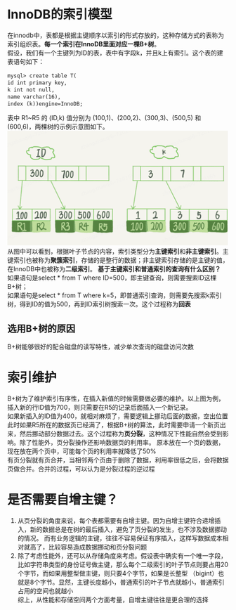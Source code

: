 # InnoDB的索引模型 
在innodb中，表都是根据主键顺序以索引的形式存放的，这种存储方式的表称为索引组织表。**每一个索引在InnoDB里面对应一棵B+树**。     
假设，我们有一个主键列为ID的表，表中有字段k，并且k上有索引。这个表的建表语句如下：      
```text
mysql> create table T(
id int primary key, 
k int not null, 
name varchar(16),
index (k))engine=InnoDB;
```
表中 R1~R5 的 (ID,k) 值分别为 (100,1)、(200,2)、(300,3)、(500,5) 和 (600,6)，两棵树的示例示意图如下。   
![img_5.png](image/img_5.png)
从图中可以看到，根据叶子节点的内容，索引类型分为**主键索引**和**非主键索引**。主键索引也被称为**聚簇索引**，存储的是整行的数据；非主键索引存储的是主键的值，在InnoDB中也被称为**二级索引**。
**基于主键索引和普通索引的查询有什么区别？**   
如果语句是select * from T where ID=500，即主键查询，则需要搜索ID这棵B+树；   
如果语句是select * from T where k=5，即普通索引查询，则需要先搜索k索引树，得到ID的值为500，再到ID索引树搜索一次。这个过程称为**回表**   
## 选用B+树的原因
B+树能够很好的配合磁盘的读写特性，减少单次查询的磁盘访问次数   
# 索引维护 
B+树为了维护索引有序性，在插入新值的时候需要做必要的维护。以上图为例，插入新的行ID值为700，则只需要在R5的记录后面插入一个新记录。    
如果新插入的ID值为400，就相对麻烦了，需要逻辑上挪动后面的数据，空出位置  
此时如果R5所在的数据页已经满了，根据B+树的算法，此时需要申请一个新页出来，然后挪动部分数据过去。这个过程称为**页分裂**，这种情况下性能自然会受到影响。除了性能外，页分裂操作还影响数据页的利用率。
原本放在一个页的数据，现在放在两个页中，可能每个页的利用率就降低了50%      
有页分裂就有页合并，当相邻两个页由于删除了数据，利用率很低之后，会将数据页做合并。合并的过程，可以认为是分裂过程的逆过程    
# 是否需要自增主键？
1. 从页分裂的角度来说，每个表都需要有自增主键。因为自增主键符合递增插入，新的数据总是在树的最后插入，避免了页分裂的发生，也不涉及数据挪动的情况。
而有业务逻辑的主键，往往不容易保证有序插入，这样写数据成本相对就高了，比较容易造成数据挪动和页分裂问题   
2. 除了考虑性能外，还可以从存储角度来考虑。假设表中确实有一个唯一字段，比如字符串类型的身份证号做主键，那么每个二级索引的叶子节点则要占用20个字节，而如果用整型做主键，则只要4个字节，如果是长整型
（bigint）也就是8个字节。显然，主键长度越小，普通索引的叶子节点就越小，普通索引占用的空间也就越小     
综上，从性能和存储空间两个方面考量，自增主键往往是更合理的选择   
